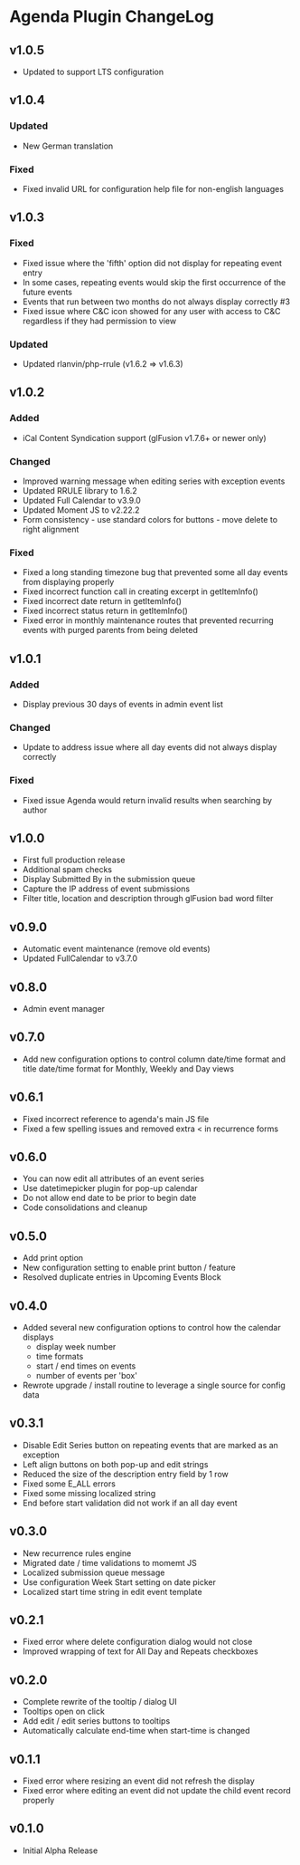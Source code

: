 # Agenda Plugin ChangeLog

## v1.0.5

- Updated to support LTS configuration

## v1.0.4

### Updated

- New German translation

### Fixed

- Fixed invalid URL for configuration help file for non-english languages

## v1.0.3

### Fixed

- Fixed issue where the 'fifth' option did not display for repeating event entry
- In some cases, repeating events would skip the first occurrence of the future events
- Events that run between two months do not always display correctly #3
- Fixed issue where C&C icon showed for any user with access to C&C regardless if they had permission to view

### Updated

- Updated rlanvin/php-rrule (v1.6.2 => v1.6.3)

## v1.0.2

### Added

- iCal Content Syndication support (glFusion v1.7.6+ or newer only)

### Changed

- Improved warning message when editing series with exception events
- Updated RRULE library to 1.6.2
- Updated Full Calendar to v3.9.0
- Updated Moment JS to v2.22.2
- Form consistency - use standard colors for buttons - move delete to right alignment

### Fixed

- Fixed a long standing timezone bug that prevented some all day events from displaying properly
- Fixed incorrect function call in creating excerpt in getItemInfo()
- Fixed incorrect date return in getItemInfo()
- Fixed incorrect status return in getItemInfo()
- Fixed error in monthly maintenance routes that prevented recurring events with purged parents from being deleted

## v1.0.1

### Added

- Display previous 30 days of events in admin event list

### Changed

- Update to address issue where all day events did not always display correctly

### Fixed

- Fixed issue Agenda would return invalid results when searching by author

## v1.0.0

- First full production release
- Additional spam checks
- Display Submitted By in the submission queue
- Capture the IP address of event submissions
- Filter title, location and description through glFusion bad word filter

## v0.9.0

- Automatic event maintenance (remove old events)
- Updated FullCalendar to v3.7.0

## v0.8.0

- Admin event manager

## v0.7.0

- Add new configuration options to control column date/time format and title date/time format for Monthly, Weekly and Day views

## v0.6.1

- Fixed incorrect reference to agenda's main JS file
- Fixed a few spelling issues and removed extra < in recurrence forms

## v0.6.0

- You can now edit all attributes of an event series
- Use datetimepicker plugin for pop-up calendar
- Do not allow end date to be prior to begin date
- Code consolidations and cleanup

## v0.5.0

- Add print option
- New configuration setting to enable print button / feature
- Resolved duplicate entries in Upcoming Events Block

## v0.4.0

- Added several new configuration options to control how the calendar displays
  - display week number
  - time formats
  - start / end times on events
  - number of events per 'box'
- Rewrote upgrade / install routine to leverage a single source for config data

## v0.3.1

- Disable Edit Series button on repeating events that are marked as an exception
- Left align buttons on both pop-up and edit strings
- Reduced the size of the description entry field by 1 row
- Fixed some E_ALL errors
- Fixed some missing localized string
- End before start validation did not work if an all day event

## v0.3.0

- New recurrence rules engine
- Migrated date / time validations to momemt JS
- Localized submission queue message
- Use configuration Week Start setting on date picker
- Localized start time string in edit event template

## v0.2.1

- Fixed error where delete configuration dialog would not close
- Improved wrapping of text for All Day and Repeats checkboxes

## v0.2.0

- Complete rewrite of the tooltip / dialog UI
- Tooltips open on click
- Add edit / edit series buttons to tooltips
- Automatically calculate end-time when start-time is changed

## v0.1.1

- Fixed error where resizing an event did not refresh the display
- Fixed error where editing an event did not update the child event record properly

## v0.1.0

- Initial Alpha Release
